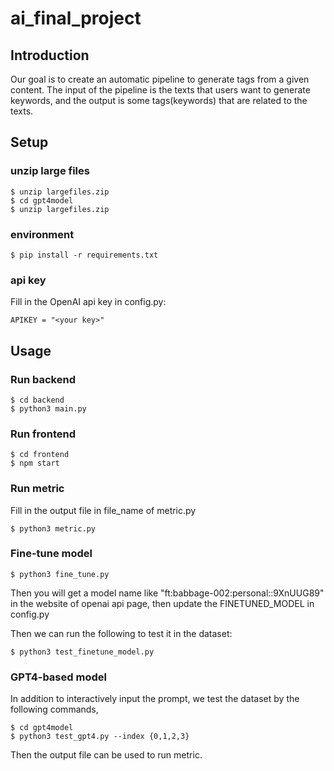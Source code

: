 # ai_final_project

## Introduction
Our goal is to create an automatic pipeline to generate tags from a given content. The input of the pipeline is the texts that users want to generate keywords, and the output is some tags(keywords) that are related to the texts.

## Setup

### unzip large files
```
$ unzip largefiles.zip
$ cd gpt4model
$ unzip largefiles.zip
```
### environment
```
$ pip install -r requirements.txt
```
### api key
Fill in the OpenAI api key in config.py:
```
APIKEY = "<your key>"
```

## Usage

### Run backend
```
$ cd backend
$ python3 main.py
```

### Run frontend
```
$ cd frontend
$ npm start
```
### Run metric
Fill in the output file in file_name of metric.py
```
$ python3 metric.py
```
### Fine-tune model
```
$ python3 fine_tune.py
```
Then you will get a model name like "ft:babbage-002:personal::9XnUUG89" in the website of openai api page, then update the FINETUNED_MODEL in config.py

Then we can run the following to test it in the dataset:
```
$ python3 test_finetune_model.py
```

### GPT4-based model
In addition to interactively input the prompt, we test the dataset by the following commands,
```
$ cd gpt4model
$ python3 test_gpt4.py --index {0,1,2,3}
```
Then the output file can be used to run metric.